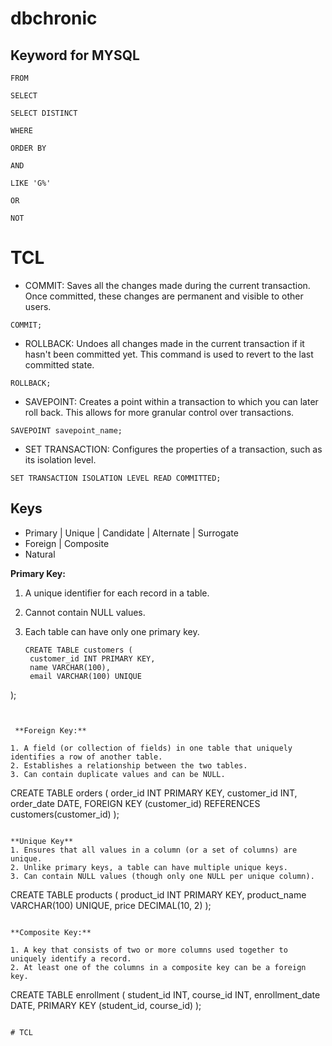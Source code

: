 # dbchronic

## Keyword for MYSQL
```
FROM
```

```
SELECT
```

```
SELECT DISTINCT
```

```
WHERE
```

```
ORDER BY
```

```
AND
```

```
LIKE 'G%'
```

```
OR
```

```
NOT
```

# TCL
- COMMIT: Saves all the changes made during the current transaction. Once committed, these changes are permanent and visible to other users.
```
COMMIT;
```

- ROLLBACK: Undoes all changes made in the current transaction if it hasn't been committed yet. This command is used to revert to the last committed state.
```
ROLLBACK;
```

- SAVEPOINT: Creates a point within a transaction to which you can later roll back. This allows for more granular control over transactions.

```
SAVEPOINT savepoint_name;
```

- SET TRANSACTION: Configures the properties of a transaction, such as its isolation level.
```
SET TRANSACTION ISOLATION LEVEL READ COMMITTED;
```

## Keys

- Primary |  Unique |  Candidate | Alternate |  Surrogate 
- Foreign  |  Composite
- Natural

 **Primary Key:**

1. A unique identifier for each record in a table.
2. Cannot contain NULL values.
3. Each table can have only one primary key.

   ```
   CREATE TABLE customers (
    customer_id INT PRIMARY KEY,
    name VARCHAR(100),
    email VARCHAR(100) UNIQUE
);
```


 **Foreign Key:**

1. A field (or collection of fields) in one table that uniquely identifies a row of another table.
2. Establishes a relationship between the two tables.
3. Can contain duplicate values and can be NULL.

```
CREATE TABLE orders (
    order_id INT PRIMARY KEY,
    customer_id INT,
    order_date DATE,
    FOREIGN KEY (customer_id) REFERENCES customers(customer_id)
);
```

**Unique Key**
1. Ensures that all values in a column (or a set of columns) are unique.
2. Unlike primary keys, a table can have multiple unique keys.
3. Can contain NULL values (though only one NULL per unique column).

```
CREATE TABLE products (
    product_id INT PRIMARY KEY,
    product_name VARCHAR(100) UNIQUE,
    price DECIMAL(10, 2)
);
```

**Composite Key:**

1. A key that consists of two or more columns used together to uniquely identify a record.
2. At least one of the columns in a composite key can be a foreign key.

```
CREATE TABLE enrollment (
    student_id INT,
    course_id INT,
    enrollment_date DATE,
    PRIMARY KEY (student_id, course_id)
);
```

# TCL


